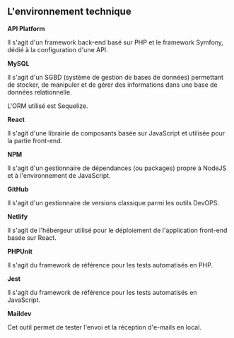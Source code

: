 ## L'environnement technique

**API Platform**

Il s'agit d'un framework back-end basé sur PHP et le framework Symfony, dédié à la configuration d'une API.

**MySQL**

Il s'agit d'un SGBD (système de gestion de bases de données) permettant de stocker, de manipuler et de gérer des informations dans une base de données relationnelle.

L'ORM utilisé est Sequelize.

**React**

Il s'agit d'une librairie de composants basée sur JavaScript et utilisée pour la partie front-end.

**NPM**

Il s'agit d'un gestionnaire de dépendances (ou packages) propre à NodeJS et à l'environnement de JavaScript.

**GitHub**

Il s'agit d'un gestionnaire de versions classique parmi les outils DevOPS.

**Netlify**

Il s'agit de l'hébergeur utilisé pour le déploiement de l'application front-end basée sur React.

**PHPUnit**

Il s'agit du framework de référence pour les tests automatisés en PHP.

**Jest**

Il s'agit du framework de référence pour les tests automatisés en JavaScript.

**Maildev**

Cet outil permet de tester l'envoi et la réception d'e-mails en local.